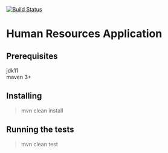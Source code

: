   [![Build Status](https://travis-ci.org/Polmak/javacore.svg?branch=master)](https://travis-ci.org/Polmak/javacore)
  
  # Human Resources Application
    
  ## Prerequisites
    
  jdk11  
  maven 3+  
  
  ## Installing  
  > mvn clean install  
  
  ## Running the tests  
  > mvn clean test  
  

